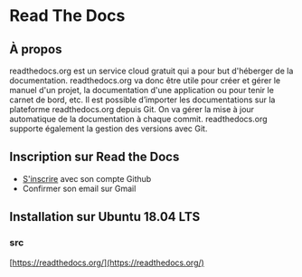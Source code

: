 # Read The Docs

## À propos
readthedocs.org est un service cloud gratuit qui a pour but d'héberger de la documentation. 
readthedocs.org va donc être utile pour créer et gérer le manuel d'un projet, la documentation d'une application ou pour tenir le carnet de bord, etc.
Il est possible d’importer les documentations sur la plateforme readthedocs.org depuis Git. 
On va gérer la mise à jour automatique de la documentation à chaque commit. 
readthedocs.org supporte également la gestion des versions avec Git.
## Inscription sur Read the Docs
- [S'inscrire](https://readthedocs.org/accounts/signup/) avec son compte Github
- Confirmer son email sur Gmail

## Installation sur Ubuntu 18.04 LTS

### src 
[https://readthedocs.org/](https://readthedocs.org/)
<!--stackedit_data:
eyJoaXN0b3J5IjpbMjA1NDc2MjQ1MSwtMTc5NTU5Mjg4NywxMz
k4MTM2MzY5XX0=
-->
